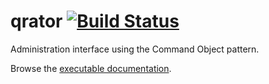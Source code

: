 # qrator [![Build Status](https://travis-ci.org/watoki/qrator.png?branch=master)](https://travis-ci.org/watoki/qrator)

Administration interface using the Command Object pattern.

Browse the [executable documentation][dox].

[dox]: http://dox.rtens.org/projects/watoki-qrator